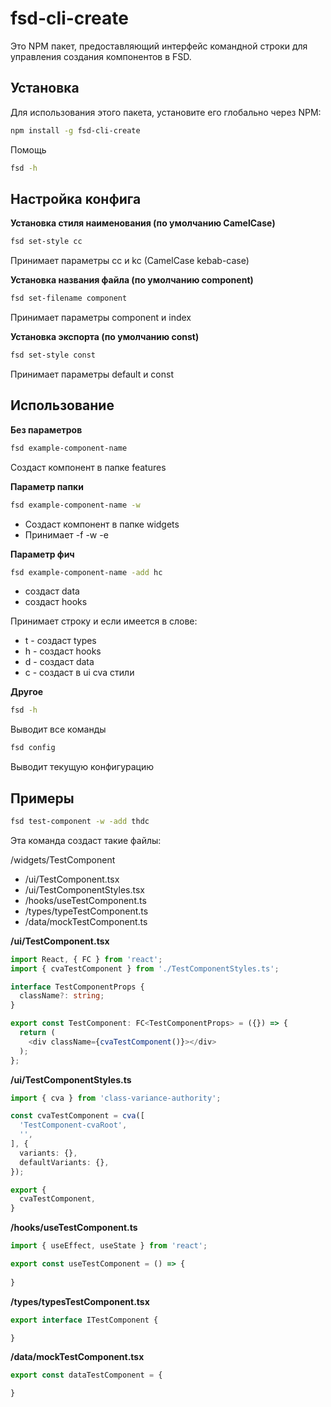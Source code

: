 # fsd-cli-create

Это NPM пакет, предоставляющий интерфейс командной строки для управления создания компонентов в FSD.

## Установка

Для использования этого пакета, установите его глобально через NPM:
```bash
npm install -g fsd-cli-create
```

Помощь 
```bash
fsd -h 
```

## Настройка конфига

**Установка стиля наименования (по умолчанию CamelCase)**

```bash
fsd set-style сс
```
Принимает параметры cc и kc (CamelCase kebab-case)

**Установка названия файла (по умолчанию component)**

```bash
fsd set-filename component
```
Принимает параметры component и index

**Установка экспорта (по умолчанию const)**

```bash
fsd set-style const
```
Принимает параметры default и const


## Использование

**Без параметров**

```bash
fsd example-component-name
```
Создаст компонент в папке features

**Параметр папки**

```bash
fsd example-component-name -w
```
- Создаст компонент в папке widgets 
- Принимает -f -w -e

**Параметр фич**
```bash
fsd example-component-name -add hc
```
- создаст data
- создаст hooks

Принимает строку и если имеется в слове: 
- t - создаст types
- h - создаст hooks
- d - создаст data
- c - создаст в ui cva стили

**Другое**

```bash
fsd -h
```
Выводит все команды

```bash
fsd config
```
Выводит текущую конфигурацию

## Примеры

```bash
fsd test-component -w -add thdc
```
Эта команда создаст такие файлы:

/widgets/TestComponent
- /ui/TestComponent.tsx
- /ui/TestComponentStyles.tsx
- /hooks/useTestComponent.ts
- /types/typeTestComponent.ts
- /data/mockTestComponent.ts


**/ui/TestComponent.tsx**
```ts
import React, { FC } from 'react';
import { cvaTestComponent } from './TestComponentStyles.ts';

interface TestComponentProps {
  className?: string;
}

export const TestComponent: FC<TestComponentProps> = ({}) => {
  return (
    <div className={cvaTestComponent()}></div>
  );
};
```

**/ui/TestComponentStyles.ts**
```ts
import { cva } from 'class-variance-authority';

const cvaTestComponent = cva([
  'TestComponent-cvaRoot',
  '',
], {
  variants: {},
  defaultVariants: {},
});

export {
  cvaTestComponent,
}
```

**/hooks/useTestComponent.ts**
```ts
import { useEffect, useState } from 'react';

export const useTestComponent = () => {
  
}
```

**/types/typesTestComponent.tsx**
```ts
export interface ITestComponent {

}
```

**/data/mockTestComponent.tsx**
```ts
export const dataTestComponent = {

}
```